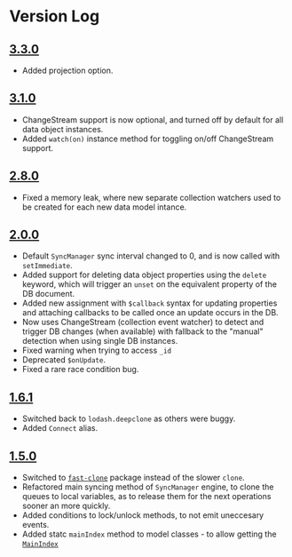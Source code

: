 # Version Log

## [3.3.0](https://github.com/yuval-a/derivejs/releases/tag/3.3.0)
* Added projection option.

## [3.1.0](https://github.com/yuval-a/derivejs/releases/tag/3.1.0)
* ChangeStream support is now optional, and turned off by default for all data object instances.
* Added `watch(on)` instance method for toggling on/off ChangeStream support.

## [2.8.0](https://github.com/yuval-a/derivejs/releases/tag/2.0.0)
* Fixed a memory leak, where new separate collection watchers used to be created for each new data model intance.

## [2.0.0](https://github.com/yuval-a/derivejs/releases/tag/2.0.0)
* Default `SyncManager` sync interval changed to 0, and is now called with `setImmediate`.
* Added support for deleting data object properties using the `delete` keyword, which will trigger an `unset` on the equivalent property of the DB document. 
* Added new assignment with `$callback` syntax for updating properties and attaching callbacks to be called once an update occurs in the DB.
* Now uses ChangeStream (collection event watcher) to detect and trigger DB changes (when available) with fallback to the "manual" detection when using single DB instances.
* Fixed warning when trying to access `_id`
* Deprecated `$onUpdate`.
* Fixed a rare race condition bug.

## [1.6.1](https://github.com/yuval-a/derivejs/releases/tag/1.6.1)
* Switched back to `lodash.deepclone` as others were buggy.
* Added `Connect` alias.

## [1.5.0](https://github.com/yuval-a/derivejs/releases/tag/1.5.0)
* Switched to [`fast-clone`](https://www.npmjs.com/package/fast-clone) package instead of the slower `clone`.
* Refactored main syncing method of `SyncManager` engine, to clone the queues to local variables, as to release them for the next operations sooner an more quickly.
* Added conditions to lock/unlock methods, to not emit uneccesary events.
* Added statc `mainIndex` method to model classes - to allow getting the [`MainIndex`](https://github.com/yuval-a/derivejs/blob/master/readme.md#mainindex)

